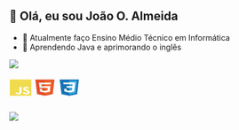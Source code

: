 ## 👋 Olá, eu sou João O. Almeida
- 👀 Atualmente faço Ensino Médio Técnico em Informática
- 🌱 Aprendendo Java e aprimorando o inglês
  
<picture>
  <source
    srcset="https://github-readme-stats.vercel.app/api?username=joaootavioalmeida&show_icons=true&theme=dark"
    media="(prefers-color-scheme: dark)"/>
  <source
    srcset="https://github-readme-stats.vercel.app/api?username=joaootavioalmeida&show_icons=true"
    media="(prefers-color-scheme: light), (prefers-color-scheme: no-preference)"/>
  <img src="https://github-readme-stats.vercel.app/api?username=joaootavioalmeida&show_icons=true" />
</picture>

<div style="display: inline_block"><br>
  <img align="center" alt="JS" height="30" width="40" src="https://raw.githubusercontent.com/devicons/devicon/master/icons/javascript/javascript-plain.svg">
  <img align="center" alt="HTML" height="30" width="40" src="https://raw.githubusercontent.com/devicons/devicon/master/icons/html5/html5-original.svg">
  <img align="center" alt="CSS" height="30" width="40" src="https://raw.githubusercontent.com/devicons/devicon/master/icons/css3/css3-original.svg">
</div>

##

<div><a href="mailto:jootavioalmeida@gmail.com"><img src="https://img.shields.io/badge/Gmail-D14836?style=for-the-badge&logo=gmail&logoColor=white"></a></div>

